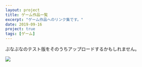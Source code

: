 ```yaml
---
layout: project
title: ゲーム作品一覧
excerpt: "ゲーム作品へのリンク集です。"
date: 2019-09-16
project: true
tags: [ゲーム]
---
```


ぶなぶなのテスト版をそのうちアップロードするかもしれません。

<a href="{{ site.url }}">
  <img src="{{ site.img }}/bunabuna-logo.png" class="img-circle zoombtn animated rotateIn">
</a>
